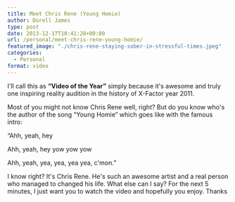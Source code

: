 ```yaml
---
title: Meet Chris Rene (Young Homie)
author: Dorell James
type: post
date: 2013-12-17T10:41:28+00:00
url: /personal/meet-chris-rene-young-homie/
featured_image: "./chris-rene-staying-sober-in-stressful-times.jpeg"
categories:
  - Personal
format: video
---
```


I'll call this as **&#8220;Video of the Year&#8221;** simply because it's awesome and truly one inspiring reality audition in the history of X-Factor year 2011.

Most of you might not know Chris Rene well, right? But do you know who's the author of the song &#8220;Young Homie&#8221; which goes like with the famous intro:

&#8220;Ahh, yeah, hey

Ahh, yeah, hey yow yow yow

Ahh, yeah, yea, yea, yea yea, c'mon.&#8221;

I know right? It's Chris Rene. He's such an awesome artist and a real person who managed to changed his life. What else can I say? For the next 5 minutes, I just want you to watch the video and hopefully you enjoy. Thanks <span class="wp-font-emots-emo-happy"></span>
